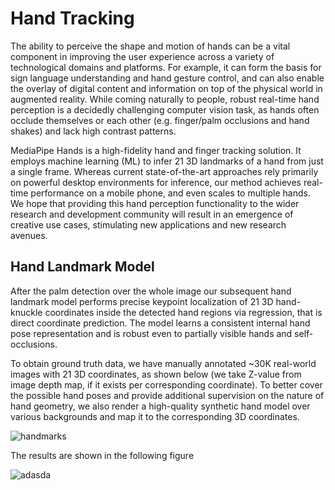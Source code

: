 # Hand Tracking
The ability to perceive the shape and motion of hands can be a vital component in improving the user experience across a variety of technological domains and platforms.
For example, it can form the basis for sign language understanding and hand gesture control, and can also enable the overlay of digital content
and information on top of the physical world in augmented reality. While coming naturally to people, robust real-time hand perception is a decidedly
challenging computer vision task, as hands often occlude themselves or each other (e.g. finger/palm occlusions and hand shakes) and lack high contrast patterns.

MediaPipe Hands is a high-fidelity hand and finger tracking solution. 
It employs machine learning (ML) to infer 21 3D landmarks of a hand from just a single frame. Whereas current state-of-the-art
approaches rely primarily on powerful desktop environments for inference, our method achieves real-time performance on a 
mobile phone, and even scales to multiple hands. We hope that providing this hand perception functionality to the wider research and development 
community will result in an emergence of creative use cases, stimulating new applications and new research avenues.

## Hand Landmark Model
After the palm detection over the whole image our subsequent hand landmark model performs precise keypoint localization of 21 3D hand-knuckle coordinates
inside the detected hand regions via regression, that is direct coordinate prediction. The model learns a consistent internal hand pose
representation and is robust even to partially visible hands and self-occlusions.

To obtain ground truth data, we have manually annotated ~30K real-world images with 21 3D coordinates, as shown below
(we take Z-value from image depth map, if it exists per corresponding coordinate). To better cover the possible hand poses and provide
additional supervision on the nature of hand geometry, we also render a high-quality synthetic hand model over various backgrounds and map it to the corresponding 3D coordinates.


![handmarks](https://user-images.githubusercontent.com/81274360/123642095-346dd400-d823-11eb-993a-8d230d114eeb.PNG)



The results are shown in the following figure

![adasda](https://user-images.githubusercontent.com/81274360/123644301-8adc1200-d825-11eb-8656-dfd4d95bf74b.PNG)
